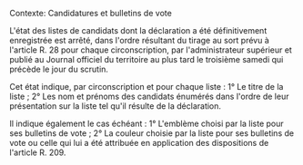 Contexte: Candidatures et bulletins de vote

L'état des listes de candidats dont la déclaration a été définitivement enregistrée est arrêté, dans l'ordre résultant du tirage au sort prévu à l'article R. 28 pour chaque circonscription, par l'administrateur supérieur et publié au Journal officiel du territoire au plus tard le troisième samedi qui précède le jour du scrutin.

Cet état indique, par circonscription et pour chaque liste : 1° Le titre de la liste ; 2° Les nom et prénoms des candidats énumérés dans l'ordre de leur présentation sur la liste tel qu'il résulte de la déclaration.

Il indique également le cas échéant : 1° L'emblème choisi par la liste pour ses bulletins de vote ; 2° La couleur choisie par la liste pour ses bulletins de vote ou celle qui lui a été attribuée en application des dispositions de l'article R. 209.